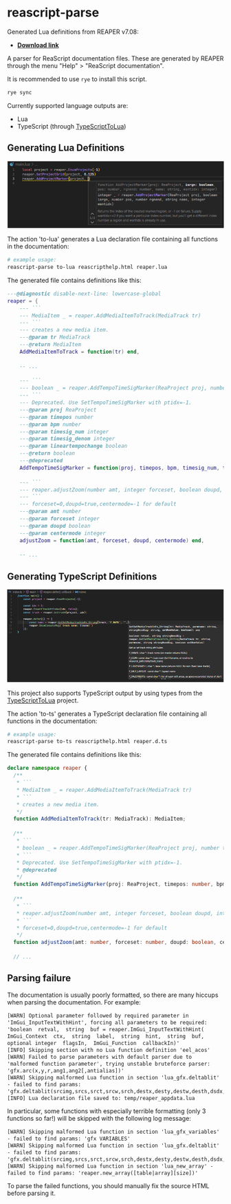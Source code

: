 # reascript-parse

Generated Lua definitions from REAPER v7.08:

- [**Download link**](https://github.com/jamesWalker55/rs-parse/releases/tag/initial)

A parser for ReaScript documentation files. These are generated by REAPER through the menu "Help" > "ReaScript documentation".

It is recommended to use `rye` to install this script.

```sh
rye sync
```

Currently supported language outputs are:

- Lua
- TypeScript (through [TypeScriptToLua](https://github.com/TypeScriptToLua/TypeScriptToLua))

## Generating Lua Definitions

![REAPER intellisense for Lua in VSCode](docs/intellisense-lua.png)

The action 'to-lua' generates a Lua declaration file containing all functions in the documentation:

```sh
# example usage:
reascript-parse to-lua reascripthelp.html reaper.lua
```

The generated file contains definitions like this:

````lua
---@diagnostic disable-next-line: lowercase-global
reaper = {
    --- ```
    --- MediaItem _ = reaper.AddMediaItemToTrack(MediaTrack tr)
    --- ```
    --- creates a new media item.
    ---@param tr MediaTrack
    ---@return MediaItem
    AddMediaItemToTrack = function(tr) end,

    -- ...

    --- ```
    --- boolean _ = reaper.AddTempoTimeSigMarker(ReaProject proj, number timepos, number bpm, integer timesig_num, integer timesig_denom, boolean lineartempochange)
    --- ```
    --- Deprecated. Use SetTempoTimeSigMarker with ptidx=-1.
    ---@param proj ReaProject
    ---@param timepos number
    ---@param bpm number
    ---@param timesig_num integer
    ---@param timesig_denom integer
    ---@param lineartempochange boolean
    ---@return boolean
    ---@deprecated
    AddTempoTimeSigMarker = function(proj, timepos, bpm, timesig_num, timesig_denom, lineartempochange) end,

    --- ```
    --- reaper.adjustZoom(number amt, integer forceset, boolean doupd, integer centermode)
    --- ```
    --- forceset=0,doupd=true,centermode=-1 for default
    ---@param amt number
    ---@param forceset integer
    ---@param doupd boolean
    ---@param centermode integer
    adjustZoom = function(amt, forceset, doupd, centermode) end,

    -- ...
````

## Generating TypeScript Definitions

![REAPER intellisense for TypeScript in VSCode](docs/intellisense-ts.png)

This project also supports TypeScript output by using types from the [TypeScriptToLua](https://github.com/TypeScriptToLua/TypeScriptToLua) project.

The action 'to-ts' generates a TypeScript declaration file containing all functions in the documentation:

```sh
# example usage:
reascript-parse to-ts reascripthelp.html reaper.d.ts
```

The generated file contains definitions like this:

```typescript
declare namespace reaper {
  /**
   * ```
   * MediaItem _ = reaper.AddMediaItemToTrack(MediaTrack tr)
   * ```
   * creates a new media item.
   */
  function AddMediaItemToTrack(tr: MediaTrack): MediaItem;

  /**
   * ```
   * boolean _ = reaper.AddTempoTimeSigMarker(ReaProject proj, number timepos, number bpm, integer timesig_num, integer timesig_denom, boolean lineartempochange)
   * ```
   * Deprecated. Use SetTempoTimeSigMarker with ptidx=-1.
   * @deprecated
   */
  function AddTempoTimeSigMarker(proj: ReaProject, timepos: number, bpm: number, timesig_num: number, timesig_denom: number, lineartempochange: boolean): boolean;

  /**
   * ```
   * reaper.adjustZoom(number amt, integer forceset, boolean doupd, integer centermode)
   * ```
   * forceset=0,doupd=true,centermode=-1 for default
   */
  function adjustZoom(amt: number, forceset: number, doupd: boolean, centermode: number): void;

  // ...
```

## Parsing failure

The documentation is usually poorly formatted, so there are many hiccups when parsing the documentation. For example:

```log
[WARN] Optional parameter followed by required parameter in 'ImGui_InputTextWithHint', forcing all parameters to be required: 'boolean  retval,  string  buf = reaper.ImGui_InputTextWithHint( ImGui_Context  ctx,  string  label,  string  hint,  string  buf,  optional integer  flagsIn,  ImGui_Function  callbackIn)'
[INFO] Skipping section with no Lua function definition 'eel_acos'
[WARN] Failed to parse parameters with default parser due to 'malformed function parameter', trying unstable bruteforce parser: 'gfx.arc(x,y,r,ang1,ang2[,antialias])'
[WARN] Skipping malformed Lua function in section 'lua_gfx.deltablit' - failed to find params: 'gfx.deltablit(srcimg,srcs,srct,srcw,srch,destx,desty,destw,desth,dsdx,dtdx,dsdy,dtdy,dsdxdy,dtdxdy[,usecliprect=1])'
[INFO] Lua declaration file saved to: temp/reaper_appdata.lua
```

In particular, some functions with especially terrible formatting (only 3 functions so far!) will be skipped with the following log message:

```log
[WARN] Skipping malformed Lua function in section 'lua_gfx_variables' - failed to find params: 'gfx VARIABLES'
[WARN] Skipping malformed Lua function in section 'lua_gfx.deltablit' - failed to find params: 'gfx.deltablit(srcimg,srcs,srct,srcw,srch,destx,desty,destw,desth,dsdx,dtdx,dsdy,dtdy,dsdxdy,dtdxdy[,usecliprect=1])'
[WARN] Skipping malformed Lua function in section 'lua_new_array' - failed to find params: 'reaper.new_array([table|array][size])'
```

To parse the failed functions, you should manually fix the source HTML before parsing it.
